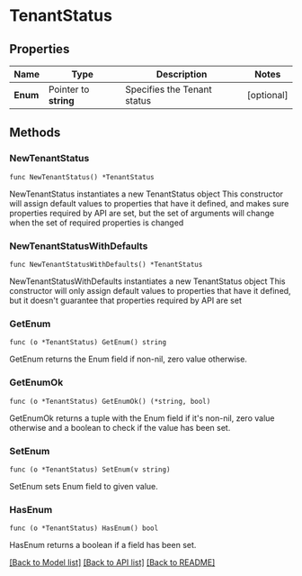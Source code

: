 # TenantStatus

## Properties

Name | Type | Description | Notes
------------ | ------------- | ------------- | -------------
**Enum** | Pointer to **string** | Specifies the Tenant status | [optional] 

## Methods

### NewTenantStatus

`func NewTenantStatus() *TenantStatus`

NewTenantStatus instantiates a new TenantStatus object
This constructor will assign default values to properties that have it defined,
and makes sure properties required by API are set, but the set of arguments
will change when the set of required properties is changed

### NewTenantStatusWithDefaults

`func NewTenantStatusWithDefaults() *TenantStatus`

NewTenantStatusWithDefaults instantiates a new TenantStatus object
This constructor will only assign default values to properties that have it defined,
but it doesn't guarantee that properties required by API are set

### GetEnum

`func (o *TenantStatus) GetEnum() string`

GetEnum returns the Enum field if non-nil, zero value otherwise.

### GetEnumOk

`func (o *TenantStatus) GetEnumOk() (*string, bool)`

GetEnumOk returns a tuple with the Enum field if it's non-nil, zero value otherwise
and a boolean to check if the value has been set.

### SetEnum

`func (o *TenantStatus) SetEnum(v string)`

SetEnum sets Enum field to given value.

### HasEnum

`func (o *TenantStatus) HasEnum() bool`

HasEnum returns a boolean if a field has been set.


[[Back to Model list]](../README.md#documentation-for-models) [[Back to API list]](../README.md#documentation-for-api-endpoints) [[Back to README]](../README.md)


